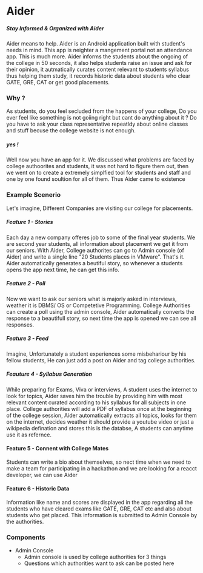 # Aider
##### Stay Informed & Organized with Aider

Aider means to help. Aider is an Android application built with student's needs in mind.
This app is neighter a mangement portal not an attendance app. This is much more. Aider informs the students about the ongoing of the college in 50 seconds, it also helps students raise an issue and ask for their opinion, it autmatically curates content relevant to students syllabus thus helping them study, it records historic data about students who clear GATE, GRE, CAT or get good placements.

### Why ?
As students, do you feel secluded from the happens of your college, Do you ever feel like something is not goiing right but cant do anything about it ? Do you have to ask your class representative repeatldy about online classes and stuff becuse the college website is not enough.
##### yes !
Well now you have an app for it. We discussed what problems are faced by college authoorites and students, it was not hard to figure them out, then we went on to create a extremely simplfied tool for students and staff and one by one found soultion for all of them. Thus Aider came to existence

### Example Scenerio

Let's imagine, Different Companies are visiting our college for placements.
##### Feature 1 - Stories
Each day a new company offeres job to some of the final year students. We are second year students, all information about placement we get it from our seniors. With Aider, College authorites can go to Admin console (of Aider) and write a single line "20 Students places in VMware". That's it. Aider automatically generates a beutiful story, so whenever a students opens the app next time, he can get this info.
##### Feature 2 - Poll
Now we want to ask our seniors what is majorly asked in interviews, weather it is DBMS/ OS or Competetive Programming. College Authorities can create a poll using the admin console, Aider automatically converts the response to a beautifull story, so next time the app is opened we can see all responses.
##### Feature 3 - Feed
Imagine, Unfortunately a student experiences some misbehariour by his fellow students, He can just add a post on Aider and tag college authorities.
##### Feauture 4 - Syllabus Generation
While preparing for Exams, Viva or interviews, A student uses the internet to look for topics, Aider saves him the trouble by providing him with most relevant content curated according to his syllabus for all subjects in one place.
College authorities will add a PDF of syllabus once at the beginning of the college session, Aider automatically extracts all topics, looks for them on the internet, decides weather it should provide a youtube video or just a wikipedia defination and stores this is the databse, A students can anytime use it as refernce.
#### Feature 5 - Connent with College Mates
Students can write a bio about themselves, so nect time when we need to make a team for participating in a hackathon and we are looking for a reacct developer, we can use Aider
#### Feature 6 - Historic Data
Information like name and scores are displayed in the app regarding all the students who have cleared exams like GATE, GRE, CAT etc and also about students who get placed. This information is submitted to Admin Console by the authorities.


### Components
* Admin Console
    * Admin console is used by college authorities for 3 things
    * Questions which authorities want to ask can be posted here
